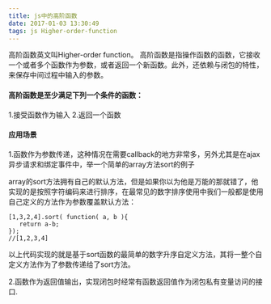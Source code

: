 ```yaml
---
title: js中的高阶函数
date: 2017-01-03 13:30:49
tags: js Higher-order-function
---
```

高阶函数英文叫Higher-order function。
高阶函数是指操作函数的函数，它接收一个或者多个函数作为参数，或者返回一个新函数。此外，还依赖与闭包的特性，来保存中间过程中输入的参数。
#### 高阶函数是至少满足下列一个条件的函数：
1.接受函数作为输入 2.返回一个函数
#### 应用场景
1.函数作为参数传递，这种情况在需要callback的地方非常多，另外尤其是在ajax异步请求和绑定事件中，举一个简单的array方法sort的例子

array的sort方法拥有自己的默认方法，但是如果你以为他是万能的那就错了，他实现的是按照字符编码来进行排序，在最常见的数字排序使用中我们一般都是使用自己定义的方法作为参数覆盖默认方法：
```
[1,3,2,4].sort( function( a, b ){  
   return a-b;  
});  
//[1,2,3,4]
```
以上代码实现的就是基于sort函数的最简单的数字升序自定义方法，其将一整个自定义方法作为了参数传递给了sort方法。

2.函数作为返回值输出，实现闭包时经常有函数返回值作为闭包私有变量访问的接口.

